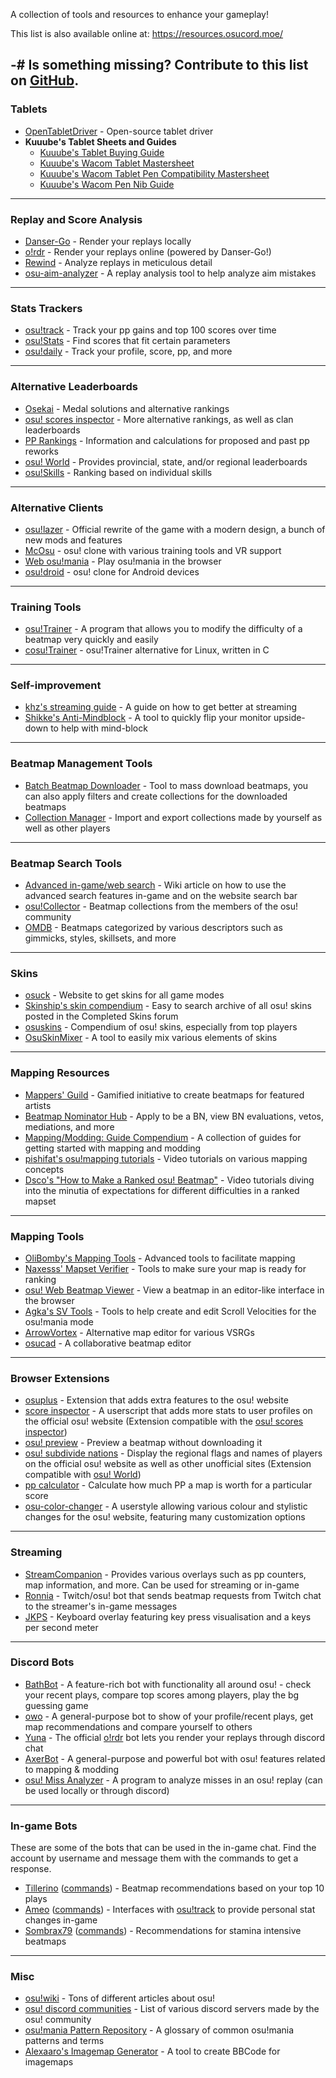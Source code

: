 A collection of tools and resources to enhance your gameplay!

This list is also available online at: https://resources.osucord.moe/

-# Is something missing? Contribute to this list on [GitHub](https://github.com/osucord/resources).
---
### Tablets
- [OpenTabletDriver](https://opentabletdriver.net/) - Open-source tablet driver
- **Kuuube's Tablet Sheets and Guides**
  - [Kuuube's Tablet Buying Guide](https://docs.google.com/spreadsheets/d/1DYVfiSpQqdpa4sWWYUALPmliOIuGyKog7B7LJJdmlhE/edit)
  - [Kuuube's Wacom Tablet Mastersheet](https://docs.google.com/spreadsheets/d/125LNzGmidy1gagwYUt12tRhrNdrWFHhWon7kxWY7iWU/edit)
  - [Kuuube's Wacom Tablet Pen Compatibility Mastersheet](https://docs.google.com/spreadsheets/d/1UAFPjGj0ThthPBvOSVVwOm08HW3qWtVoP1iFBwLMyPI/edit)
  - [Kuuube's Wacom Pen Nib Guide](https://kuuube.s-ul.eu/mSDcCpuh)
---
### Replay and Score Analysis
- [Danser-Go](https://github.com/Wieku/danser-go) - Render your replays locally
- [o!rdr](https://ordr.issou.best/) - Render your replays online (powered by Danser-Go!)
- [Rewind](https://github.com/abstrakt8/rewind) - Analyze replays in meticulous detail
- [osu-aim-analyzer](https://github.com/rgbeing/osu-aim-analyzer) - A replay analysis tool to help analyze aim mistakes
---
### Stats Trackers
- [osu!track](https://ameobea.me/osutrack/) - Track your pp gains and top 100 scores over time
- [osu!Stats](https://osustats.ppy.sh/) - Find scores that fit certain parameters
- [osu!daily](https://osudaily.net/) - Track your profile, score, pp, and more
---
### Alternative Leaderboards
- [Osekai](https://osekai.net/) - Medal solutions and alternative rankings
- [osu! scores inspector](https://score.kirino.sh/) - More alternative rankings, as well as clan leaderboards
- [PP Rankings](https://pp.huismetbenen.nl/rankings/players/master) - Information and calculations for proposed and past pp reworks
- [osu! World](https://osuworld.octo.moe/) - Provides provincial, state, and/or regional leaderboards
- [osu!Skills](https://osuskills.com/) - Ranking based on individual skills
---
### Alternative Clients
- [osu!lazer](https://github.com/ppy/osu) - Official rewrite of the game with a modern design, a bunch of new mods and features
- [McOsu](https://store.steampowered.com/app/607260/McOsu/) - osu! clone with various training tools and VR support
- [Web osu!mania](https://web-osu-mania.vercel.app/) - Play osu!mania in the browser
- [osu!droid](https://osudroid.moe/) - osu! clone for Android devices
---
### Training Tools
- [osu!Trainer](https://github.com/FunOrange/osu-trainer) - A program that allows you to modify the difficulty of a beatmap very quickly and easily
- [cosu!Trainer](https://github.com/hwsmm/cosutrainer) - osu!Trainer alternative for Linux, written in C
---
### Self-improvement
- [khz's streaming guide](https://docs.google.com/document/d/1xbNwH_vN4O3azBYwua-Z_3GOAI2d-kV_EeE96aiRLBU/edit) - A guide on how to get better at streaming
- [Shikke's Anti-Mindblock](https://shikkesora.com/downloads) - A tool to quickly flip your monitor upside-down to help with mind-block
---
### Beatmap Management Tools
- [Batch Beatmap Downloader](https://github.com/nzbasic/batch-beatmap-downloader) - Tool to mass download beatmaps, you can also apply filters and create collections for the downloaded beatmaps
- [Collection Manager](https://github.com/Piotrekol/CollectionManager) - Import and export collections made by yourself as well as other players
---
### Beatmap Search Tools
- [Advanced in-game/web search](https://osu.ppy.sh/wiki/en/Beatmap_search) - Wiki article on how to use the advanced search features in-game and on the website search bar
- [osu!Collector](https://osucollector.com/) - Beatmap collections from the members of the osu! community
- [OMDB](http://omdb.nyahh.net/descriptors/) - Beatmaps categorized by various descriptors such as gimmicks, styles, skillsets, and more
---
### Skins
- [osuck](https://skins.osuck.net/) - Website to get skins for all game modes
- [Skinship's skin compendium](https://compendium.skinship.xyz/) - Easy to search archive of all osu! skins posted in the Completed Skins forum
- [osuskins](https://osuskins.net/) - Compendium of osu! skins, especially from top players
- [OsuSkinMixer](https://github.com/rednir/OsuSkinMixer) - A tool to easily mix various elements of skins
---
### Mapping Resources
- [Mappers' Guild](https://mappersguild.com/) - Gamified initiative to create beatmaps for featured artists
- [Beatmap Nominator Hub](https://bn.mappersguild.com/) - Apply to be a BN, view BN evaluations, vetos, mediations, and more
- [Mapping/Modding: Guide Compendium](https://osu.ppy.sh/community/forums/topics/722865) - A collection of guides for getting started with mapping and modding
- [pishifat's osu!mapping tutorials](https://www.youtube.com/playlist?list=PLp7-THR1EUHERrIOV4dGClCGGoLIrQtOx) - Video tutorials on various mapping concepts
- [Dsco's "How to Make a Ranked osu! Beatmap"](https://www.youtube.com/playlist?list=PLvlfixeOECIz1fFTMkp9Ez_dyPXaJUsIK) - Video tutorials diving into the minutia of expectations for different difficulties in a ranked mapset
---
### Mapping Tools
- [OliBomby's Mapping Tools](https://mappingtools.github.io/) - Advanced tools to facilitate mapping
- [Naxesss' Mapset Verifier](https://github.com/Naxesss/MapsetVerifier) - Tools to make sure your map is ready for ranking
- [osu! Web Beatmap Viewer](https://preview.tryz.id.vn/) - View a beatmap in an editor-like interface in the browser
- [Agka's SV Tools](https://zardoru.github.io/sv-tools/) - Tools to help create and edit Scroll Velocities for the osu!mania mode
- [ArrowVortex](https://arrowvortex.ddrnl.com/) - Alternative map editor for various VSRGs
- [osucad](https://osucad.com/) - A collaborative beatmap editor
---
### Browser Extensions
- [osuplus](https://osu.ppy.sh/community/forums/topics/408541?n=1) - Extension that adds extra features to the osu! website
- [score inspector](https://github.com/darkchii/score-inspector-extension) - A userscript that adds more stats to user profiles on the official osu! website (Extension compatible with the [osu! scores inspector](https://score.kirino.sh/))
- [osu! preview](https://github.com/JerryZhu99/osu-preview) - Preview a beatmap without downloading it
- [osu! subdivide nations](https://github.com/Cavitedev/osu-subdivide-nations) - Display the regional flags and names of players on the official osu! website as well as other unofficial sites (Extension compatible with [osu! World](https://osuworld.octo.moe/))
- [pp calculator](https://osu.ppy.sh/community/forums/topics/1504072?n=1) - Calculate how much PP a map is worth for a particular score
- [osu-color-changer](https://userstyles.world/style/1767/osu-color-changer) - A userstyle allowing various colour and stylistic changes for the osu! website, featuring many customization options
---
### Streaming
- [StreamCompanion](https://github.com/Piotrekol/StreamCompanion) - Provides various overlays such as pp counters, map information, and more. Can be used for streaming or in-game
- [Ronnia](https://ronnia.me/) - Twitch/osu! bot that sends beatmap requests from Twitch chat to the streamer's in-game messages
- [JKPS](https://github.com/Tonetfal/JKPS) - Keyboard overlay featuring key press visualisation and a keys per second meter
---
### Discord Bots
- [BathBot](https://github.com/MaxOhn/Bathbot) - A feature-rich bot with functionality all around osu! - check your recent plays, compare top scores among players, play the bg guessing game
- [owo](http://owo-bot.xyz/) - A general-purpose bot to show of your profile/recent plays, get map recommendations and compare yourself to others
- [Yuna](https://discord.com/oauth2/authorize?client_id=832597585923014676&scope=bot&permissions=60480) - The official [o!rdr](https://ordr.issou.best/) bot lets you render your replays through discord chat
- [AxerBot](https://github.com/Hiviexd/AxerBot) - A general-purpose and powerful bot with osu! features related to mapping & modding
- [osu! Miss Analyzer](https://github.com/ThereGoesMySanity/osuMissAnalyzer) - A program to analyze misses in an osu! replay (can be used locally or through discord)
---
### In-game Bots
These are some of the bots that can be used in the in-game chat. Find the account by username and message them with the commands to get a response.
- [Tillerino](https://osu.ppy.sh/users/2070907) ([commands](https://github.com/Tillerino/Tillerinobot/wiki)) - Beatmap recommendations based on your top 10 plays
- [Ameo](https://osu.ppy.sh/users/4093752) ([commands](https://ameobea.me/osutrack/updater/index.php)) - Interfaces with [osu!track](https://ameobea.me/osutrack/) to provide personal stat changes in-game
- [Sombrax79](https://osu.ppy.sh/users/6484647) ([commands](https://ost.sombrax79.org/commands)) - Recommendations for stamina intensive beatmaps
---
### Misc
- [osu!wiki](https://osu.ppy.sh/wiki/en/Main_page) - Tons of different articles about osu!
- [osu! discord communities](https://osu.ppy.sh/wiki/en/Community/Discord_servers#official-osu!-server) - List of various discord servers made by the osu! community
- [osu!mania Pattern Repository](https://imgur.com/a/replacement-glossary-osu-mania-pattern-repository-qEwP37W) - A glossary of common osu!mania patterns and terms
- [Alexaaro's Imagemap Generator](https://alexaario.github.io/osu-BBCodeImagemapGenerator/) - A tool to create BBCode for imagemaps
